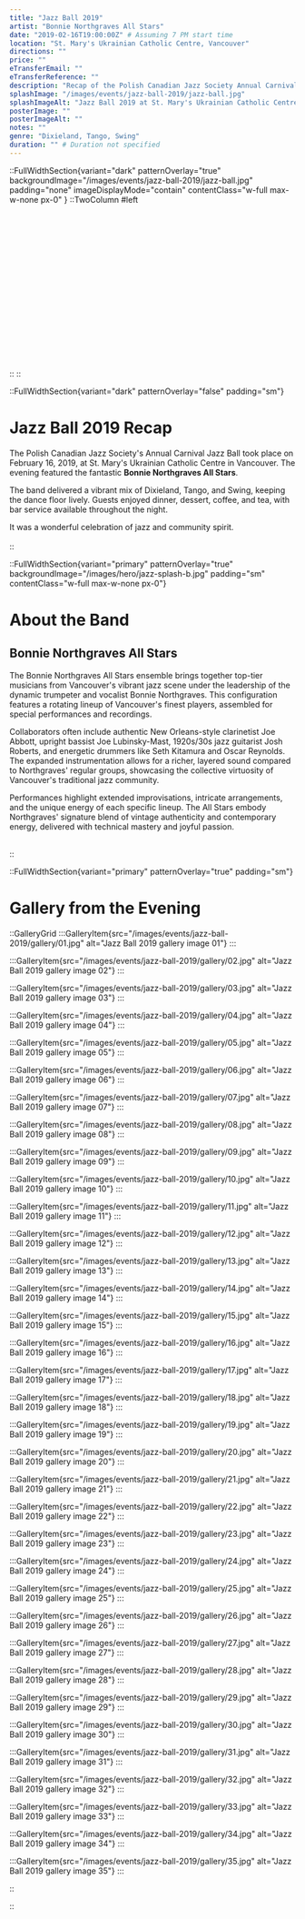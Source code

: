 ```yaml
---
title: "Jazz Ball 2019"
artist: "Bonnie Northgraves All Stars"
date: "2019-02-16T19:00:00Z" # Assuming 7 PM start time
location: "St. Mary's Ukrainian Catholic Centre, Vancouver"
directions: ""
price: ""
eTransferEmail: ""
eTransferReference: ""
description: "Recap of the Polish Canadian Jazz Society Annual Carnival Jazz Ball on Feb 16, 2019, featuring Bonnie Northgraves All Stars playing Dixieland, Tango, and Swing."
splashImage: "/images/events/jazz-ball-2019/jazz-ball.jpg"
splashImageAlt: "Jazz Ball 2019 at St. Mary's Ukrainian Catholic Centre, Vancouver"
posterImage: ""
posterImageAlt: ""
notes: ""
genre: "Dixieland, Tango, Swing"
duration: "" # Duration not specified
---
```


::FullWidthSection{variant="dark" patternOverlay="true" backgroundImage="/images/events/jazz-ball-2019/jazz-ball.jpg" padding="none" imageDisplayMode="contain" contentClass="w-full max-w-none px-0" }
::TwoColumn
#left
<br><br><br/>
<br><br><br/>
<br><br><br/>
<br><br><br/>
<br><br><br/>
<br><br><br/>
::
::

::FullWidthSection{variant="dark" patternOverlay="false" padding="sm"}

# Jazz Ball 2019 Recap

The Polish Canadian Jazz Society's Annual Carnival Jazz Ball took place on February 16, 2019, at St. Mary's Ukrainian Catholic Centre in Vancouver. The evening featured the fantastic **Bonnie Northgraves All Stars**.

The band delivered a vibrant mix of Dixieland, Tango, and Swing, keeping the dance floor lively. Guests enjoyed dinner, dessert, coffee, and tea, with bar service available throughout the night.

It was a wonderful celebration of jazz and community spirit.
<br></br>
::

::FullWidthSection{variant="primary" patternOverlay="true" backgroundImage="/images/hero/jazz-splash-b.jpg" padding="sm" contentClass="w-full max-w-none px-0"}

# About the Band

## Bonnie Northgraves All Stars

The Bonnie Northgraves All Stars ensemble brings together top-tier musicians from Vancouver's vibrant jazz scene under the leadership of the dynamic trumpeter and vocalist Bonnie Northgraves. This configuration features a rotating lineup of Vancouver's finest players, assembled for special performances and recordings.

Collaborators often include authentic New Orleans-style clarinetist Joe Abbott, upright bassist Joe Lubinsky-Mast, 1920s/30s jazz guitarist Josh Roberts, and energetic drummers like Seth Kitamura and Oscar Reynolds. The expanded instrumentation allows for a richer, layered sound compared to Northgraves' regular groups, showcasing the collective virtuosity of Vancouver's traditional jazz community.

Performances highlight extended improvisations, intricate arrangements, and the unique energy of each specific lineup. The All Stars embody Northgraves' signature blend of vintage authenticity and contemporary energy, delivered with technical mastery and joyful passion.
<br></br>

::

::FullWidthSection{variant="primary" patternOverlay="true" padding="sm"}

# Gallery from the Evening

::GalleryGrid
:::GalleryItem{src="/images/events/jazz-ball-2019/gallery/01.jpg" alt="Jazz Ball 2019 gallery image 01"}
:::

:::GalleryItem{src="/images/events/jazz-ball-2019/gallery/02.jpg" alt="Jazz Ball 2019 gallery image 02"}
:::

:::GalleryItem{src="/images/events/jazz-ball-2019/gallery/03.jpg" alt="Jazz Ball 2019 gallery image 03"}
:::

:::GalleryItem{src="/images/events/jazz-ball-2019/gallery/04.jpg" alt="Jazz Ball 2019 gallery image 04"}
:::

:::GalleryItem{src="/images/events/jazz-ball-2019/gallery/05.jpg" alt="Jazz Ball 2019 gallery image 05"}
:::

:::GalleryItem{src="/images/events/jazz-ball-2019/gallery/06.jpg" alt="Jazz Ball 2019 gallery image 06"}
:::

:::GalleryItem{src="/images/events/jazz-ball-2019/gallery/07.jpg" alt="Jazz Ball 2019 gallery image 07"}
:::

:::GalleryItem{src="/images/events/jazz-ball-2019/gallery/08.jpg" alt="Jazz Ball 2019 gallery image 08"}
:::

:::GalleryItem{src="/images/events/jazz-ball-2019/gallery/09.jpg" alt="Jazz Ball 2019 gallery image 09"}
:::

:::GalleryItem{src="/images/events/jazz-ball-2019/gallery/10.jpg" alt="Jazz Ball 2019 gallery image 10"}
:::

:::GalleryItem{src="/images/events/jazz-ball-2019/gallery/11.jpg" alt="Jazz Ball 2019 gallery image 11"}
:::

:::GalleryItem{src="/images/events/jazz-ball-2019/gallery/12.jpg" alt="Jazz Ball 2019 gallery image 12"}
:::

:::GalleryItem{src="/images/events/jazz-ball-2019/gallery/13.jpg" alt="Jazz Ball 2019 gallery image 13"}
:::

:::GalleryItem{src="/images/events/jazz-ball-2019/gallery/14.jpg" alt="Jazz Ball 2019 gallery image 14"}
:::

:::GalleryItem{src="/images/events/jazz-ball-2019/gallery/15.jpg" alt="Jazz Ball 2019 gallery image 15"}
:::

:::GalleryItem{src="/images/events/jazz-ball-2019/gallery/16.jpg" alt="Jazz Ball 2019 gallery image 16"}
:::

:::GalleryItem{src="/images/events/jazz-ball-2019/gallery/17.jpg" alt="Jazz Ball 2019 gallery image 17"}
:::

:::GalleryItem{src="/images/events/jazz-ball-2019/gallery/18.jpg" alt="Jazz Ball 2019 gallery image 18"}
:::

:::GalleryItem{src="/images/events/jazz-ball-2019/gallery/19.jpg" alt="Jazz Ball 2019 gallery image 19"}
:::

:::GalleryItem{src="/images/events/jazz-ball-2019/gallery/20.jpg" alt="Jazz Ball 2019 gallery image 20"}
:::

:::GalleryItem{src="/images/events/jazz-ball-2019/gallery/21.jpg" alt="Jazz Ball 2019 gallery image 21"}
:::

:::GalleryItem{src="/images/events/jazz-ball-2019/gallery/22.jpg" alt="Jazz Ball 2019 gallery image 22"}
:::

:::GalleryItem{src="/images/events/jazz-ball-2019/gallery/23.jpg" alt="Jazz Ball 2019 gallery image 23"}
:::

:::GalleryItem{src="/images/events/jazz-ball-2019/gallery/24.jpg" alt="Jazz Ball 2019 gallery image 24"}
:::

:::GalleryItem{src="/images/events/jazz-ball-2019/gallery/25.jpg" alt="Jazz Ball 2019 gallery image 25"}
:::

:::GalleryItem{src="/images/events/jazz-ball-2019/gallery/26.jpg" alt="Jazz Ball 2019 gallery image 26"}
:::

:::GalleryItem{src="/images/events/jazz-ball-2019/gallery/27.jpg" alt="Jazz Ball 2019 gallery image 27"}
:::

:::GalleryItem{src="/images/events/jazz-ball-2019/gallery/28.jpg" alt="Jazz Ball 2019 gallery image 28"}
:::

:::GalleryItem{src="/images/events/jazz-ball-2019/gallery/29.jpg" alt="Jazz Ball 2019 gallery image 29"}
:::

:::GalleryItem{src="/images/events/jazz-ball-2019/gallery/30.jpg" alt="Jazz Ball 2019 gallery image 30"}
:::

:::GalleryItem{src="/images/events/jazz-ball-2019/gallery/31.jpg" alt="Jazz Ball 2019 gallery image 31"}
:::

:::GalleryItem{src="/images/events/jazz-ball-2019/gallery/32.jpg" alt="Jazz Ball 2019 gallery image 32"}
:::

:::GalleryItem{src="/images/events/jazz-ball-2019/gallery/33.jpg" alt="Jazz Ball 2019 gallery image 33"}
:::

:::GalleryItem{src="/images/events/jazz-ball-2019/gallery/34.jpg" alt="Jazz Ball 2019 gallery image 34"}
:::

:::GalleryItem{src="/images/events/jazz-ball-2019/gallery/35.jpg" alt="Jazz Ball 2019 gallery image 35"}
:::

::

::
